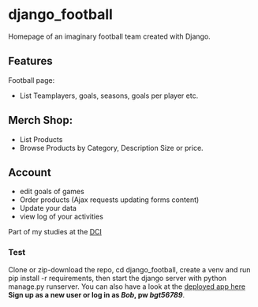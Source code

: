 # django_football
Homepage of an imaginary football team created with Django.

## Features
Football page:
- List Teamplayers, goals, seasons, goals per player etc.
## Merch Shop:
- List Products
- Browse Products by Category, Description Size or price.
## Account
- edit goals of games
- Order products (Ajax requests updating forms content)
- Update your data
- view log of your activities
  
Part of my studies at the [DCI](https://start.digitalcareerinstitute.org/become-a-python-backend-developer)

### Test

Clone or zip-download the repo, cd django_football, create a venv and run pip install -r requirements, then start the django server with python manage.py runserver.
You can also have a look at the [deployed app here](https://djangofootball-production.up.railway.app/)
**Sign up as a new user or log in as _Bob_, pw _bgt56789_**.
